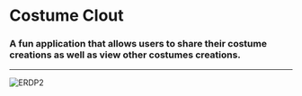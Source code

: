 # Costume Clout <br>
### A fun application that allows users to share their costume creations as well as view other costumes creations.
-------------------------------------------------------------------------------------------------------------------------------------


![ERDP2](https://user-images.githubusercontent.com/82845381/119191167-e9062000-ba43-11eb-828f-6a470b32c7bb.png)
